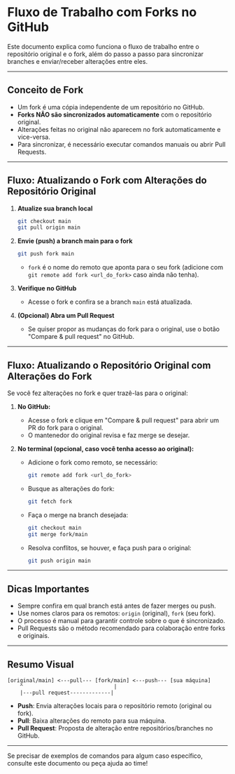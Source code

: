 # Fluxo de Trabalho com Forks no GitHub

Este documento explica como funciona o fluxo de trabalho entre o repositório original e o fork, além do passo a passo para sincronizar branches e enviar/receber alterações entre eles.

---

## Conceito de Fork

- Um fork é uma cópia independente de um repositório no GitHub.
- **Forks NÃO são sincronizados automaticamente** com o repositório original.
- Alterações feitas no original não aparecem no fork automaticamente e vice-versa.
- Para sincronizar, é necessário executar comandos manuais ou abrir Pull Requests.

---

## Fluxo: Atualizando o Fork com Alterações do Repositório Original

1. **Atualize sua branch local**
   ```bash
   git checkout main
   git pull origin main
   ```
2. **Envie (push) a branch main para o fork**
   ```bash
   git push fork main
   ```
   - `fork` é o nome do remoto que aponta para o seu fork (adicione com `git remote add fork <url_do_fork>` caso ainda não tenha).

3. **Verifique no GitHub**
   - Acesse o fork e confira se a branch `main` está atualizada.

4. **(Opcional) Abra um Pull Request**
   - Se quiser propor as mudanças do fork para o original, use o botão "Compare & pull request" no GitHub.

---

## Fluxo: Atualizando o Repositório Original com Alterações do Fork

Se você fez alterações no fork e quer trazê-las para o original:

1. **No GitHub:**
   - Acesse o fork e clique em "Compare & pull request" para abrir um PR do fork para o original.
   - O mantenedor do original revisa e faz merge se desejar.

2. **No terminal (opcional, caso você tenha acesso ao original):**
   - Adicione o fork como remoto, se necessário:
     ```bash
     git remote add fork <url_do_fork>
     ```
   - Busque as alterações do fork:
     ```bash
     git fetch fork
     ```
   - Faça o merge na branch desejada:
     ```bash
     git checkout main
     git merge fork/main
     ```
   - Resolva conflitos, se houver, e faça push para o original:
     ```bash
     git push origin main
     ```

---

## Dicas Importantes

- Sempre confira em qual branch está antes de fazer merges ou push.
- Use nomes claros para os remotos: `origin` (original), `fork` (seu fork).
- O processo é manual para garantir controle sobre o que é sincronizado.
- Pull Requests são o método recomendado para colaboração entre forks e originais.

---

## Resumo Visual

```
[original/main] <---pull--- [fork/main] <---push--- [sua máquina]
    ^                             |
    |---pull request-------------|
```

- **Push**: Envia alterações locais para o repositório remoto (original ou fork).
- **Pull**: Baixa alterações do remoto para sua máquina.
- **Pull Request**: Proposta de alteração entre repositórios/branches no GitHub.

---

Se precisar de exemplos de comandos para algum caso específico, consulte este documento ou peça ajuda ao time!

